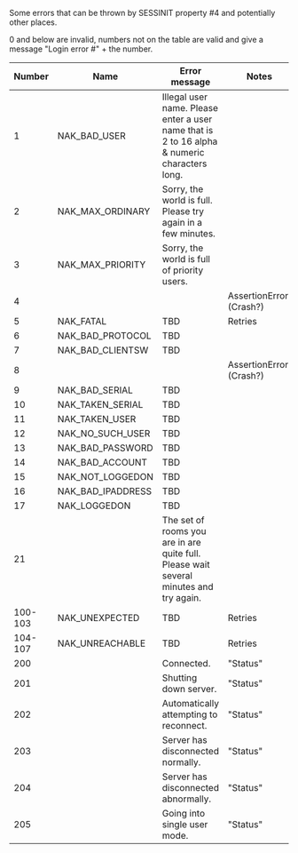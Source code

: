 Some errors that can be thrown by SESSINIT property #4 and potentially other places.

0 and below are invalid, numbers not on the table are valid and give a message "Login error #" + the number.

| Number | Name | Error message | Notes |
| --- | --- | --- | --- |
| 1 | NAK_BAD_USER | Illegal user name.  Please enter a user name that is 2 to 16 alpha & numeric characters long. | |
| 2 | NAK_MAX_ORDINARY | Sorry, the world is full.  Please try again in a few minutes. | |
| 3 | NAK_MAX_PRIORITY | Sorry, the world is full of priority users. | |
| 4 | | | AssertionError! (Crash?) |
| 5 | NAK_FATAL | TBD | Retries |
| 6 | NAK_BAD_PROTOCOL | TBD | |
| 7 | NAK_BAD_CLIENTSW | TBD | |
| 8 | | | AssertionError! (Crash?) |
| 9 | NAK_BAD_SERIAL | TBD | |
| 10 | NAK_TAKEN_SERIAL | TBD | |
| 11 | NAK_TAKEN_USER | TBD | |
| 12 | NAK_NO_SUCH_USER | TBD | |
| 13 | NAK_BAD_PASSWORD | TBD | |
| 14 | NAK_BAD_ACCOUNT | TBD | |
| 15 | NAK_NOT_LOGGEDON | TBD | |
| 16 | NAK_BAD_IPADDRESS | TBD | |
| 17 | NAK_LOGGEDON | TBD | |
| 21 | | The set of rooms you are in are quite full. Please wait several minutes and try again. | | |
| 100-103 | NAK_UNEXPECTED | TBD | Retries |
| 104-107 | NAK_UNREACHABLE | TBD | Retries |
| 200 | | Connected. | "Status" |
| 201 | | Shutting down server. | "Status" |
| 202 | | Automatically attempting to reconnect. | "Status" |
| 203 | | Server has disconnected normally. | "Status" |
| 204 | | Server has disconnected abnormally. | "Status" |
| 205 | | Going into single user mode. | "Status" |